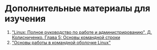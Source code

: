 # Дополнительные материалы для изучения

1. ["Linux: Полное руководство по работе и администрированию", Д. Колисниченко. Глава 5: Основы командной строки](https://ozon.ru/t/BRrDgE7)
2. ["Основы работы в командной оболочке Linux"](https://white55.ru/console.html)